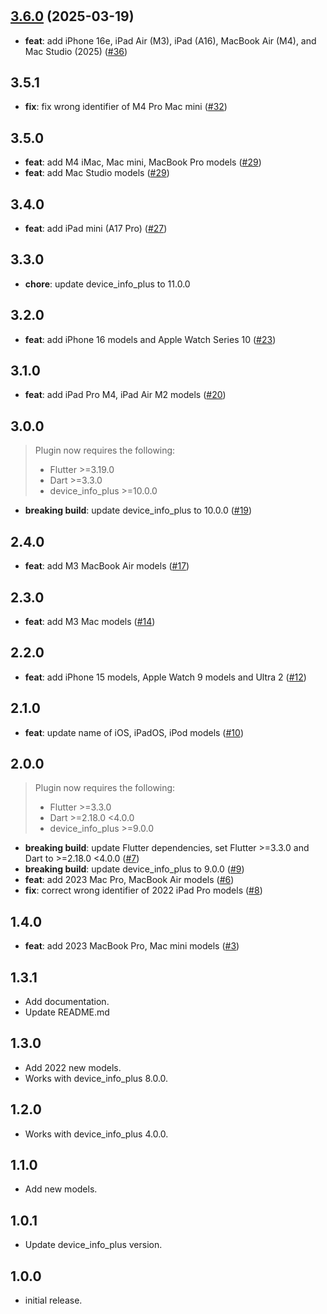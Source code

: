#

## [3.6.0](https://github.com/kyle-seongwoo-jun/flutter_apple_product_name/compare/3.5.1...v3.6.0) (2025-03-19)

* **feat**: add iPhone 16e, iPad Air (M3), iPad (A16), MacBook Air (M4), and Mac Studio (2025) ([#36](https://github.com/kyle-seongwoo-jun/flutter_apple_product_name/pull/36))

## 3.5.1

* **fix**: fix wrong identifier of M4 Pro Mac mini ([#32](https://github.com/kyle-seongwoo-jun/flutter_apple_product_name/pull/32))

## 3.5.0

* **feat**: add M4 iMac, Mac mini, MacBook Pro models ([#29](https://github.com/kyle-seongwoo-jun/flutter_apple_product_name/pull/29))
* **feat**: add Mac Studio models ([#29](https://github.com/kyle-seongwoo-jun/flutter_apple_product_name/pull/29))

## 3.4.0

* **feat**: add iPad mini (A17 Pro) ([#27](https://github.com/kyle-seongwoo-jun/flutter_apple_product_name/pull/27))

## 3.3.0

* **chore**: update device_info_plus to 11.0.0

## 3.2.0

* **feat**: add iPhone 16 models and Apple Watch Series 10 ([#23](https://github.com/kyle-seongwoo-jun/flutter_apple_product_name/pull/23))

## 3.1.0

* **feat**: add iPad Pro M4, iPad Air M2 models ([#20](https://github.com/kyle-seongwoo-jun/flutter_apple_product_name/pull/20))

## 3.0.0

> Plugin now requires the following:
>
> * Flutter >=3.19.0
> * Dart >=3.3.0
> * device_info_plus >=10.0.0

* **breaking build**: update device_info_plus to 10.0.0 ([#19](https://github.com/kyle-seongwoo-jun/flutter_apple_product_name/pull/19))

## 2.4.0

* **feat**: add M3 MacBook Air models ([#17](https://github.com/kyle-seongwoo-jun/flutter_apple_product_name/pull/17))

## 2.3.0

* **feat**: add M3 Mac models ([#14](https://github.com/kyle-seongwoo-jun/flutter_apple_product_name/pull/14))

## 2.2.0

* **feat**: add iPhone 15 models, Apple Watch 9 models and Ultra 2 ([#12](https://github.com/kyle-seongwoo-jun/flutter_apple_product_name/pull/12))

## 2.1.0

* **feat**: update name of iOS, iPadOS, iPod models ([#10](https://github.com/kyle-seongwoo-jun/flutter_apple_product_name/pull/10))

## 2.0.0

> Plugin now requires the following:
>
> * Flutter >=3.3.0
> * Dart >=2.18.0 <4.0.0
> * device_info_plus >=9.0.0

* **breaking build**: update Flutter dependencies, set Flutter >=3.3.0 and Dart to >=2.18.0 <4.0.0 ([#7](https://github.com/kyle-seongwoo-jun/flutter_apple_product_name/pull/7))
* **breaking build**: update device_info_plus to 9.0.0 ([#9](https://github.com/kyle-seongwoo-jun/flutter_apple_product_name/pull/9))
* **feat**: add 2023 Mac Pro, MacBook Air models ([#6](https://github.com/kyle-seongwoo-jun/flutter_apple_product_name/pull/6))
* **fix**: correct wrong identifier of 2022 iPad Pro models ([#8](https://github.com/kyle-seongwoo-jun/flutter_apple_product_name/pull/8))

## 1.4.0

* **feat**: add 2023 MacBook Pro, Mac mini models ([#3](https://github.com/kyle-seongwoo-jun/flutter_apple_product_name/pull/3))

## 1.3.1

* Add documentation.
* Update README.md

## 1.3.0

* Add 2022 new models.
* Works with device_info_plus 8.0.0.

## 1.2.0

* Works with device_info_plus 4.0.0.

## 1.1.0

* Add new models.

## 1.0.1

* Update device_info_plus version.

## 1.0.0

* initial release.
